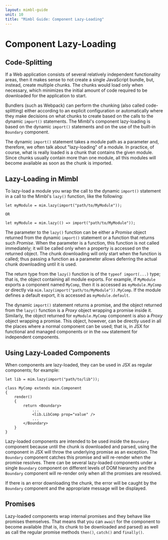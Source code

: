 ```yaml
---
layout: mimbl-guide
unit: 10
title: "Mimbl Guide: Component Lazy-Loading"
---
```


# Component Lazy-Loading

## Code-Splitting
If a Web application consists of several relatively independent functionality areas, then it makes sense to not create a single JavaScript bundle, but, instead, create multiple chunks. The chunks would load only when necessary, which minimizes the initial amount of code required to be downloaded for the application to start.

Bundlers (such as Webpack) can perform the chunking (also called code-splitting) either according to an explicit configuration or automatically where they make decisions on what chunks to create based on the calls to the dynamic `import()` statements. The Mimbl's component lazy-loading is based on the dynamic `import()` statements and on the use of the built-in `Boundary` component.

The dynamic `import()` statement takes a module path as a parameter and, therefore, we often talk about "lazy-loading" of a module. In practice, of course, what is really loaded is a chunk that contains the given module. Since chunks usually contain more than one module, all this modules will become available as soon as the chunk is imported.

## Lazy-Loading in Mimbl
To lazy-load a module you wrap the call to the dynamic `import()` statement in a call to the Mimbl's `lazy()` function, like the following:

```tsx
let myModule = mim.lazy(import("path/to/MyModule"));

OR

let myModule = mim.lazy(() => import("path/to/MyModule"));
```

The parameter to the `lazy()` function can be either a *Promise* object returned from the dynamic `import()` statement or a function that returns such *Promise*. When the parameter is a function, this function is not called immediately; it will be called only when a property is accessed on the returned object. The chunk downloading will only start when the function is called; thus passing a function as a parameter allows deferring the actual chunk downloading until it is used.

The return type from the `lazy()` function is of the `typeof import(...)` type; that is, the object containing all module exports. For example, if `MyModule` exports a component named `MyComp`, then it is accessed as `myModule.MyComp` or directly via `mim.lazy(import("path/to/MyModule")).MyComp`. If the module defines a default export, it is accessed as `myModule.default`.

The dynamic `import()` statement returns a promise, and the object returned from the `lazy()` function is a *Proxy* object wrapping a promise inside it. Similarly, the object returned for `myModule.MyComp` component is also a *Proxy* object wrapping a promise. This object, however, can be directly used in all the places where a normal component can be used; that is, in JSX for functional and managed components or in the `new` statement for independent components.

## Using Lazy-Loaded Components
When components are lazy-loaded, they can be used in JSX as regular components; for example:

```tsx
let lib = mim.lazy(import("path/to/lib"));

class MyComp extends mim.Component
{
    render()
    {
        return <Boundary>
            ...
            <lib.LibComp prop="value" />
            ...
        </Boundary>
    }
}
```

Lazy-loaded components are intended to be used inside the `Boundary` component because until the chunk is downloaded and parsed, using the component in JSX will throw the underlying promise as an exception. The `Boundary` component catches this promise and will re-render when the promise resolves. There can be several lazy-loaded components under a single `Boundary` component on different levels of DOM hierarchy and the `Boundary` component will re-render only when all the promises are resolved.

If there is an error downloading the chunk, the error will be caught by the `Boundary` component and the appropriate message will be displayed.

## Promises
Lazy-loaded components wrap internal promises and they behave like promises themselves. That means that you can `await` for the component to become available (that is, its chunk to be downloaded and parsed) as well as call the regular promise methods `then()`, `catch()` and `finally()`.




